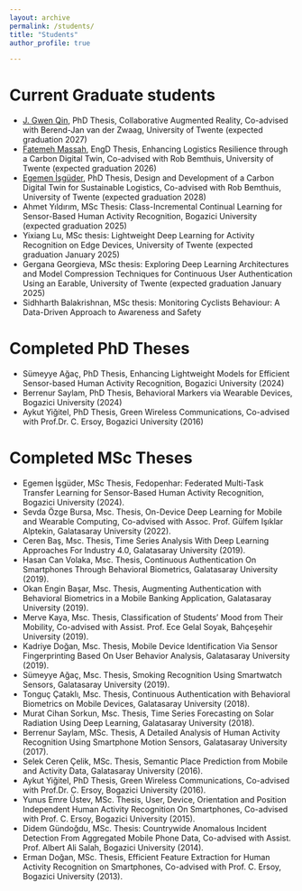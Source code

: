 ```yaml
---
layout: archive
permalink: /students/
title: "Students"
author_profile: true

---
```


Current Graduate students
=========================    
- [J. Gwen Qin](https://people.utwente.nl/gwen.qin), PhD Thesis, Collaborative Augmented Reality, Co-advised with Berend-Jan van der Zwaag, University of Twente (expected graduation 2027)
- [Fatemeh Massah](https://people.utwente.nl/f.massah), EngD Thesis, Enhancing Logistics Resilience through a Carbon Digital Twin, Co-advised with Rob Bemthuis, University of Twente (expected graduation 2026)
- [Egemen İşgüder](https://people.utwente.nl/egemen.isguder), PhD Thesis, Design and Development of a Carbon Digital Twin for Sustainable Logistics, Co-advised with Rob Bemthuis, University of Twente (expected graduation 2028) 
- Ahmet Yıldırım, MSc Thesis: Class-Incremental Continual Learning for Sensor-Based Human Activity Recognition, Bogazici University (expected graduation 2025)
- Yixiang Lu, MSc thesis: Lightweight Deep Learning for Activity Recognition on Edge Devices, University of Twente (expected graduation January 2025)
- Gergana Georgieva, MSc thesis: Exploring Deep Learning Architectures and Model Compression Techniques for Continuous User Authentication Using an Earable, University of Twente (expected graduation January 2025)
- Sidhharth Balakrishnan, MSc thesis: Monitoring Cyclists Behaviour: A Data-Driven Approach to Awareness and Safety


Completed PhD Theses
==================  
- Sümeyye Ağaç, PhD Thesis, Enhancing Lightweight Models for Efficient Sensor-based Human Activity Recognition, Bogazici University (2024)
- Berrenur Saylam, PhD Thesis, Behavioral Markers via Wearable Devices, Bogazici University (2024)
- Aykut Yiğitel, PhD Thesis, Green Wireless Communications, Co-advised with Prof.Dr. C. Ersoy, Bogazici University (2016)

Completed MSc Theses
==================  
- Egemen İşgüder, MSc Thesis, Fedopenhar: Federated Multi-Task Transfer Learning for Sensor-Based Human Activity Recognition, Bogazici University (2024). 
- Sevda Özge Bursa, Msc. Thesis, On-Device Deep Learning for Mobile and Wearable Computing, Co-advised with Assoc. Prof. Gülfem Işıklar Alptekin, Galatasaray University (2022).
- Ceren Baş, Msc. Thesis, Time Series Analysis With Deep Learning Approaches For Industry 4.0, Galatasaray University (2019).
- Hasan Can Volaka, Msc. Thesis, Continuous Authentication On Smartphones Through Behavioral Biometrics, Galatasaray University (2019).
- Okan Engin Başar, Msc. Thesis, Augmenting Authentication with Behavioral Biometrics in a Mobile Banking Application, Galatasaray University (2019).
- Merve Kaya, Msc. Thesis, Classification of Students’ Mood from Their Mobility, Co-advised with Assist. Prof. Ece Gelal Soyak, Bahçeşehir University (2019).
- Kadriye Doğan, Msc. Thesis, Mobile Device Identification Via Sensor Fingerprinting Based On User Behavior Analysis, Galatasaray University (2019).
- Sümeyye Ağaç, Msc. Thesis, Smoking Recognition Using Smartwatch Sensors, Galatasaray University (2019).
- Tonguç Çataklı, Msc. Thesis, Continuous Authentication with Behavioral Biometrics on Mobile Devices, Galatasaray University (2018).
- Murat Cihan Sorkun, Msc. Thesis, Time Series Forecasting on Solar Radiation Using Deep Learning, Galatasaray University (2018).
- Berrenur Saylam, MSc. Thesis, A Detailed Analysis of Human Activity Recognition Using Smartphone Motion Sensors, Galatasaray University (2017).
- Selek Ceren Çelik, MSc. Thesis, Semantic Place Prediction from Mobile and Activity Data, Galatasaray University (2016).
- Aykut Yiğitel, PhD Thesis, Green Wireless Communications, Co-advised with Prof.Dr. C. Ersoy, Bogazici University (2016).
- Yunus Emre Üstev, MSc. Thesis, User, Device, Orientation and Position Independent Human Activity Recognition On Smartphones, Co-advised with Prof. C. Ersoy, Bogazici University (2015).
- Didem Gündoğdu, MSc. Thesis: Countrywide Anomalous Incident Detection From Aggregated Mobile Phone Data, Co-advised with Assist. Prof. Albert Ali Salah, Bogazici University (2014).
- Erman Doğan, MSc. Thesis, Efficient Feature Extraction for Human Activity Recognition on Smartphones, Co-advised with Prof. C. Ersoy, Bogazici University (2013). 
